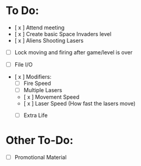 # To Do:
- [ x ] Attend meeting
- [ x ] Create basic Space Invaders level
- [ x ] Aliens Shooting Lasers
- [ ] Lock moving and firing after game/level is over

- [ ] File I/O

- [ x ] Modifiers:
  - [ ] Fire Speed
  - [ ] Multiple Lasers
  - [ x ] Movement Speed
  - [ x ] Laser Speed (How fast the lasers move)
  - [ ] Extra Life


# Other To-Do:
- [ ] Promotional Material